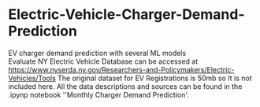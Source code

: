 # Electric-Vehicle-Charger-Demand-Prediction
EV charger demand prediction with several ML models <br>
Evaluate NY Electric Vehicle Database can be accessed at https://www.nyserda.ny.gov/Researchers-and-Policymakers/Electric-Vehicles/Tools 
The original dataset for EV Registrations is 50mb so It is not included here.
All the data descriptions and sources can be found in the .ipynp notebook ''Monthly Charger Demand Prediction'.
